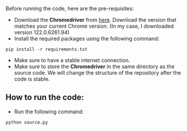 Before running the code, here are the pre-requisites:
+ Download the **Chromedriver** from [here](https://sites.google.com/chromium.org/driver/). Download the version that matches your current Chrome version. (In my case, I downloaded version 122.0.6261.94)
+ Install the required packages using the following command:
```
pip install -r requirements.txt
```
+ Make sure to have a stable internet connection.
+ Make sure to store the **Chromedriver** in the same directory as the source code. We will change the structure of the repository after the code is stable.

## How to run the code:
+ Run the following command:
```
python source.py
```